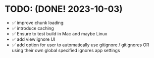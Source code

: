 # TODO: (DONE! 2023-10-03)
- ✅ improve chunk loading
- ✅ introduce caching
- ✅ Ensure to test build in Mac and maybe Linux
- ✅ add view ignore UI
- ✅ add option for user to automatically use gitignore / gitignores OR using their own global specified ignores app settings